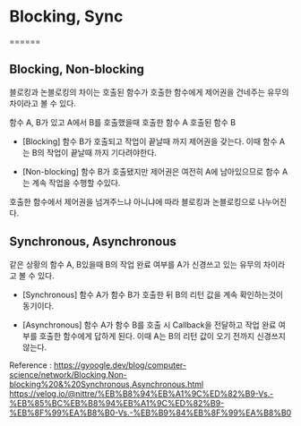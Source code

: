 # Blocking, Sync
======

## Blocking, Non-blocking

블로킹과 논블로킹의 차이는 호출된 함수가 호출한 함수에게
제어권을 건네주는 유무의 차이라고 볼 수 있다.

함수 A, B가 있고 A에서 B를 호출했을때
호출한 함수 A
호출된 함수 B

- [Blocking]
함수 B가 호출되고 작업이 끝날때 까지 제어권을 갖는다.
이때 함수 A는 B의 작업이 끝날때 까지 기다려야한다.

- [Non-blocking]
함수 B가 호출됐지만 제어권은 여전히 A에 남아있으므로
함수 A는 계속 작업을 수행할 수있다.

호출한 함수에서 제어권을 넘겨주느냐 아니냐에 따라
블로킹과 논블로킹으로 나누어진다.


## Synchronous, Asynchronous

같은 상황의 함수 A, B있을때 B의 작업 완료 여부를
A가 신경쓰고 있는 유무의 차이라고 볼 수 있다.

- [Synchronous]
함수 A가 함수 B가 호출한 뒤 B의 리턴 값을 계속 확인하는것이
동기이다.

- [Asynchronous]
함수 A가 함수 B를 호출 시 Callback을 전달하고 작업 완료 여부를
호출한 함수에게 답하게 된다. 이때 A는 B의 리턴 값이 오기 전까지
신경쓰지 않는다.


Reference :
https://gyoogle.dev/blog/computer-science/network/Blocking,Non-blocking%20&%20Synchronous,Asynchronous.html
https://velog.io/@nittre/%EB%B8%94%EB%A1%9C%ED%82%B9-Vs.-%EB%85%BC%EB%B8%94%EB%A1%9C%ED%82%B9-%EB%8F%99%EA%B8%B0-Vs.-%EB%B9%84%EB%8F%99%EA%B8%B0